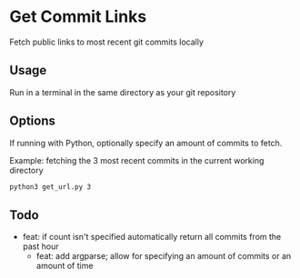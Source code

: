# Get Commit Links

Fetch public links to most recent git commits locally

## Usage

Run in a terminal in the same directory as your git repository

## Options

If running with Python, optionally specify an amount of commits to fetch.

Example: fetching the 3 most recent commits in the current working directory

```bash
python3 get_url.py 3
```

## Todo

- feat: if count isn't specified automatically return all commits from the past hour
  - feat: add argparse; allow for specifying an amount of commits or an amount of time
